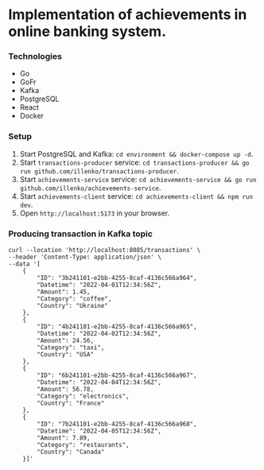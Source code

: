 Implementation of achievements in online banking system.
==============================

### Technologies
- Go
- GoFr
- Kafka
- PostgreSQL
- React
- Docker

### Setup
1. Start PostgreSQL and Kafka: ```cd environment && docker-compose up -d```.
2. Start `transactions-producer` service: ```cd transactions-producer && go run github.com/illenko/transactions-producer```.
3. Start `achievements-service` service: ```cd achievements-service && go run github.com/illenko/achievements-service```.
4. Start `achievements-client` service: ```cd achievements-client && npm run dev```.
5. Open `http://localhost:5173` in your browser.

### Producing transaction in Kafka topic
```shell
curl --location 'http://localhost:8085/transactions' \
--header 'Content-Type: application/json' \
--data '[
    {
        "ID": "3b241101-e2bb-4255-8caf-4136c566a964",
        "Datetime": "2022-04-01T12:34:56Z",
        "Amount": 1.45,
        "Category": "coffee",
        "Country": "Ukraine"
    },
    {
        "ID": "4b241101-e2bb-4255-8caf-4136c566a965",
        "Datetime": "2022-04-02T12:34:56Z",
        "Amount": 24.56,
        "Category": "taxi",
        "Country": "USA"
    },
    {
        "ID": "6b241101-e2bb-4255-8caf-4136c566a967",
        "Datetime": "2022-04-04T12:34:56Z",
        "Amount": 56.78,
        "Category": "electronics",
        "Country": "France"
    },
    {
        "ID": "7b241101-e2bb-4255-8caf-4136c566a968",
        "Datetime": "2022-04-05T12:34:56Z",
        "Amount": 7.89,
        "Category": "restaurants",
        "Country": "Canada"
    }]'
```